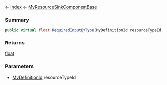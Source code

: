 ← [Index](Api-Index) ← [MyResourceSinkComponentBase](VRage.Game.Components.MyResourceSinkComponentBase)

### Summary

```csharp
public virtual float RequiredInputByType(MyDefinitionId resourceTypeId)
```

### Returns

[float](System.Single)

### Parameters

* [MyDefinitionId](VRage.Game.MyDefinitionId) resourceTypeId

